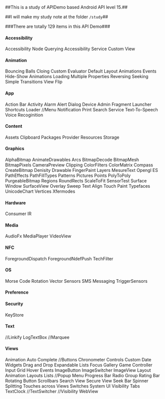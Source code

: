 ##This is a study of APIDemo based Android API level 15.##

##I will make my study note at the folder `/study`##

###There are totally 129 items in this API Demo###

<h4>Accessibility</h4>
     Accessibility Node Querying
     Accessibility Service
     Custom View
<h4>Animation</h4>
     Bouncing Balls
     Cloing
     Custom Evaluator
     Default Layout Animations
     Events
     Hide-Show Animations
     Loading     
     Multiple Properties
     Reversing
     Seeking
     Simple Transitions
     View Flip
<h4>App</h4>
     Action Bar
     Activity
     Alarm
     Alert Dialog
     Device Admin
     Fragment
     Launcher Shortcuts
     Loader
     //Menu
     Notification
     Print
     Search
     Service
     Text-To-Speech
     Voice Recoginition
<h4>Content</h4>
     Assets
     Clipboard
     Packages
     Provider
     Resources
     Storage
<h4>Graphics</h4>
     AlphaBitmap
     AnimateDrawables
     Arcs
     BitmapDecode
     BitmapMesh
     BitmapPixels
     CameraPreview
     Clipping
     ColorFilters
     ColorMatrix
     Compass
     CreateBitmap
     Denisity
     Drawable
     FingerPaint
     Layers
     MesureText
     Opengl ES
     PathEffects
     PathFillTypes
     Patterns
     Pictures
     Points
     PolyToPoly
     PurgeableBitmap
     Regions
     RoundRects
     ScaleToFit
     SensorTest
     Surface Window
     SurfaceView Overlay
     Sweep
     Text Align
     Touch Paint
     Typefaces
     UnicodeChart
     Vertices
     Xfermodes
<h4>Hardware</h4>
     Consumer IR
<h4>Media</h4>
     AudioFx
     MediaPlayer
     VideoView
<h4>NFC</h4>
     ForegroundDispatch
     ForegroundNdefPush
     TechFilter
<h4>OS</h4>
     Morse Code
     Rotation Vector
     Sensors
     SMS Messaging
     TriggerSensors
<h4>Preference</h4>
<h4>Security</h4>
     KeyStore
<h4>Text</h4>
     //Linkify
     LogTextBox
     //Marquee
<h4>Views</h4>
     Animation
     Auto Complete
     //Buttons
     Chronometer
     Controls
     Custom
     Date Widgets
     Drag and Drop
     Expandable Lists
     Focus
     Gallery
     Game Controller Input
     Grid
     Hover Events
     ImageButton
     ImageSwitcher
     ImageView
     Layout Animation
     Layouts
     Lists
     //Popup Menu
     Progress Bar
     Radio Group
     Rating Bar
     Rotating Button
     Scrollbars
     Search View
     Secure View
     Seek Bar
     Spinner
     Splitting Touches across Views
     Switches
     System UI Visibility
     Tabs
     TextClock     
     //TextSwitcher
     //Visibility
     WebView
